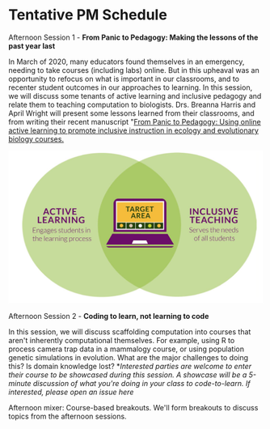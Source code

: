 # Tentative PM Schedule

Afternoon Session 1 - **From Panic to Pedagogy: Making the lessons of the past year last**

In March of 2020, many educators found themselves in an emergency, needing to take courses (including labs) online. But in this upheaval was an opportunity to refocus on what is important in our classrooms, and to recenter student outcomes in our approaches to learning. In this session, we will discuss some tenants of active learning and inclusive pedagogy and relate them to teaching computation to biologists. Drs. Breanna Harris and April Wright will present some lessons learned from their classrooms, and from writing their recent manuscript "[From Panic to Pedagogy: Using online active learning to promote inclusive instruction in ecology and evolutionary biology courses.](https://onlinelibrary.wiley.com/doi/10.1002/ece3.6915)


![](img/Panic.png)

Afternoon Session 2 -  **Coding to learn, not learning to code**

 In this session, we will discuss scaffolding computation into courses that aren't inherently computational themselves. For example, using R to process camera trap data in a mammalogy course, or using population genetic simulations in evolution. What are the major challenges to doing this? Is domain knowledge lost? **Interested parties are welcome to enter their course to be showcased during this session. A showcase will be a 5-minute discussion of what you're doing in your class to code-to-learn. If interested, please open an issue here*

Afternoon mixer: Course-based breakouts. We'll form breakouts to discuss topics from the afternoon sessions.
